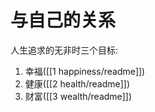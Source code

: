 # 与自己的关系
人生追求的无非时三个目标: 
1. 幸福([[1 happiness/readme]])
2. 健康([[2 health/readme]])
3. 财富([[3 wealth/readme]])
